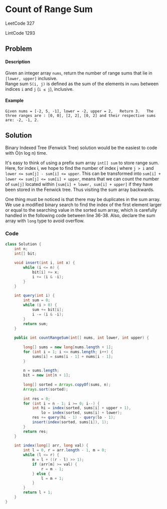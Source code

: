 # Count of Range Sum

LeetCode 327

LintCode 1293

## Problem

#### Description

Given an integer array `nums`, return the number of range sums that lie in `[lower, upper]` inclusive.  
Range sum `S(i, j)` is defined as the sum of the elements in `nums` between  indices `i` and `j` \(`i ≤ j`\), inclusive.

#### Example

`Given nums = [-2, 5, -1], lower = -2, upper = 2,  
Return 3.  
The three ranges are : [0, 0], [2, 2], [0, 2] and their respective sums are: -2, -1, 2.`

## Solution

Binary Indexed Tree \(Fenwick Tree\) solution would be the easiest to code with O\(n log n\) time.

It's easy to think of using a prefix sum array `int[] sum` to store range sum. Here, for index i, we hope to find the number of index j where `j > i`  and `lower <= sum[j] - sum[i] <= upper`. This can be transformed into `sum[i] + lower <= sum[j] <= sum[i] + upper`, means that we can count the number of `sum[j]` located within `[sum[i] + lower, sum[i] + upper]` if they have been stored in the Fenwick tree. Thus visiting the sum array backwards.

One thing must be noticed is that there may be duplicates in the sum array. We use a modified binary search to find the index of the first element larger or equal to the searching value in the sorted sum array, which is carefully handled in the following code between line 36-38. Also, declare the sum array with `long` type to avoid overflow.

### Code

```java
class Solution {
    int n;
    int[] bit;
    
    void insert(int i, int x) {
        while (i <= n) {
            bit[i] += x;
            i += (i & -i);
        }
    }
    
    int query(int i) {
        int sum = 0;
        while (i > 0) {
            sum += bit[i];
            i -= (i & -i);
        }
        return sum;
    }
    
    public int countRangeSum(int[] nums, int lower, int upper) {
        
        long[] sums = new long[nums.length + 1];
        for (int i = 1; i <= nums.length; i++) {
            sums[i] = sums[i - 1] + nums[i - 1];
        }
        
        n = sums.length;
        bit = new int[n + 1];
        
        long[] sorted = Arrays.copyOf(sums, n);
        Arrays.sort(sorted);
        
        int res = 0;
        for (int i = n - 1; i >= 0; i--) {
            int hi = index(sorted, sums[i] + upper + 1),
                lo = index(sorted, sums[i] + lower);
            res += query(hi - 1) - query(lo - 1);
            insert(index(sorted, sums[i]), 1);
        }
        return res;
    }
    
    int index(long[] arr, long val) {
        int l = 0, r = arr.length - 1, m = 0;
        while (l <= r) {
            m = l + ((r - l) >> 1);
            if (arr[m] >= val) {
                r = m - 1;
            } else {
                l = m + 1;
            }
        }
        return l + 1;
    }
}
```

